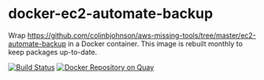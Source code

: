 # docker-ec2-automate-backup

Wrap https://github.com/colinbjohnson/aws-missing-tools/tree/master/ec2-automate-backup 
in a Docker container. This image is rebuilt monthly to keep packages up-to-date.

[![Build Status](https://travis-ci.org/trueaccord/docker-ec2-automate-backup.svg?branch=master)](https://travis-ci.org/trueaccord/docker-ec2-automate-backup)
[![Docker Repository on Quay](https://quay.io/repository/trueaccord/ec2-automate-backup/status "Docker Repository on Quay")](https://quay.io/repository/trueaccord/ec2-automate-backup)

